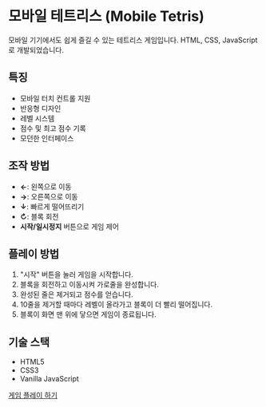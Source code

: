 # 모바일 테트리스 (Mobile Tetris)

모바일 기기에서도 쉽게 즐길 수 있는 테트리스 게임입니다. HTML, CSS, JavaScript로 개발되었습니다.

## 특징

- 모바일 터치 컨트롤 지원
- 반응형 디자인
- 레벨 시스템
- 점수 및 최고 점수 기록
- 모던한 인터페이스

## 조작 방법

- **←**: 왼쪽으로 이동
- **→**: 오른쪽으로 이동
- **↓**: 빠르게 떨어뜨리기
- **↻**: 블록 회전
- **시작/일시정지** 버튼으로 게임 제어

## 플레이 방법

1. "시작" 버튼을 눌러 게임을 시작합니다.
2. 블록을 회전하고 이동시켜 가로줄을 완성합니다.
3. 완성된 줄은 제거되고 점수를 얻습니다.
4. 10줄을 제거할 때마다 레벨이 올라가고 블록이 더 빨리 떨어집니다.
5. 블록이 화면 맨 위에 닿으면 게임이 종료됩니다.

## 기술 스택

- HTML5
- CSS3
- Vanilla JavaScript

[게임 플레이 하기](https://ironman-29.github.io/mobile-tetris/)
